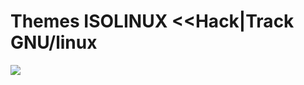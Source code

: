 # Themes ISOLINUX <<Hack|Track GNU/linux
<img src="https://raw.githubusercontent.com/hacktracklinux/isolinux/master/screenshot.jpg">
